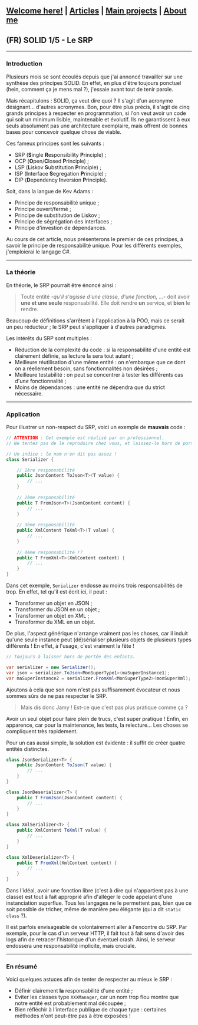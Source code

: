 ## [Welcome here!](https://vpenando.github.io) | [Articles](https://vpenando.github.io/articles.html) | [Main projects](https://vpenando.github.io/projects.html) | [About me](https://vpenando.github.io/about.html)

## (FR) SOLID 1/5 - Le SRP

---

### Introduction

Plusieurs mois se sont écoulés depuis que j'ai annoncé travailler sur une synthèse des principes SOLID.
En effet, en plus d'être toujours ponctuel (hein, comment ça je mens mal ?), j'essaie avant tout de tenir parole.

Mais récapitulons : SOLID, ça veut dire quoi ? Il s'agit d'un acronyme désignant... d'autres acronymes.
Bon, pour être plus précis, il s'agit de cinq grands principes à respecter en programmation, si l'on veut avoir un code qui soit un minimum lisible, maintenable et évolutif.
Ils ne garantissent à eux seuls absolument pas une architecture exemplaire, mais offrent de bonnes bases pour concevoir quelque chose de viable.

Ces fameux principes sont les suivants :
* SRP (**S**ingle **R**esponsibility **P**rinciple) ;
* OCP (**O**pen/**C**losed **P**rinciple) ;
* LSP (**L**iskov **S**ubstitution **P**rinciple) ;
* ISP (**I**nterface **S**egregation **P**rinciple) ;
* DIP (**D**ependency **I**nversion **P**rinciple).

Soit, dans la langue de Kev Adams :
* Principe de responsabilité unique ;
* Principe ouvert/fermé ;
* Principe de substitution de Liskov ;
* Principe de ségrégation des interfaces ;
* Principe d'investion de dépendances.

Au cours de cet article, nous présenterons le premier de ces principes, à savoir le principe de responsabilité unique.
Pour les différents exemples, j'emploierai le langage C#.

---

### La théorie

En théorie, le SRP pourrait être énoncé ainsi :
> Toute entité *-qu'il s'agisse d'une classe, d'une fonction, ...-* doit avoir **une et une seule** responsabilité. Elle doit rendre **un** service, et **bien** le rendre.

Beaucoup de définitions s'arrêtent à l'application à la POO, mais ce serait un peu réducteur ; le SRP peut s'appliquer à d'autres paradigmes.

Les intérêts du SRP sont multiples :
* Réduction de la complexité du code : si la responsabilité d'une entité est clairement définie, sa lecture la sera tout autant ;
* Meilleure réutilisation d'une même entité : on n'embarque que ce dont on a réellement besoin, sans fonctionnalités non désirées ;
* Meilleure testabilité : on peut se concentrer à tester les différents cas d'*une* fonctionnalité ;
* Moins de dépendances : une entité ne dépendra que du strict nécessaire.

--- 

### Application

Pour illustrer un non-respect du SRP, voici un exemple de **mauvais** code :
```cs
// ATTENTION : Cet exemple est réalisé par un professionnel.
// Ne tentez pas de le reproduire chez vous, et laissez-le hors de portée des enfants.

// Un indice : le nom n'en dit pas assez !
class Serializer {

    // 1ère responsabilité
    public JsonContent ToJson<T>(T value) {
        // ...
    }
    
    // 2ème responsabilité
    public T FromJson<T>(JsonContent content) {
        // ...
    }
    
    // 3ème responsabilité 
    public XmlContent ToXml<T>(T value) {
        // ...
    }
    
    // 4ème responsabilité !?
    public T FromXml<T>(XmlContent content) {
        // ...
    }
}
```
Dans cet exemple, `Serializer` endosse au moins trois responsabilités de trop.
En effet, tel qu'il est écrit ici, il peut :
* Transformer un objet en JSON ;
* Transformer du JSON en un objet ;
* Transformer un objet en XML ;
* Transformer du XML en un objet.

De plus, l'aspect générique n'arrange vraiment pas les choses, car il induit qu'une seule instance peut (dé)sérialiser plusieurs objets de plusieurs types différents !
En effet, à l'usage, c'est vraiment la fête !
```cs
// Toujours à laisser hors de portée des enfants.

var serializer = new Serializer();
var json = serializer.ToJson<MonSuperType1>(maSuperInstance1);
var maSuperInstance2 = serializer.FromXml<MonSuperType2>(monSuperXml);
```

Ajoutons à cela que son nom n'est pas suffisamment évocateur et nous sommes sûrs de ne pas respecter le SRP.

> Mais dis donc Jamy ! Est-ce que c'est pas plus pratique comme ça ?

Avoir un seul objet pour faire plein de trucs, c'est super pratique !
Enfin, en apparence, car pour la maintenance, les tests, la relecture... Les choses se compliquent très rapidement.

Pour un cas aussi simple, la solution est évidente : il suffit de créer quatre entités distinctes.
```cs
class JsonSerializer<T> {
    public JsonContent ToJson(T value) {
        // ...
    }
}

class JsonDeserializer<T> {
    public T FromJson(JsonContent content) {
        // ...
    }
}

class XmlSerializer<T> {
    public XmlContent ToXml(T value) {
        // ...
    }
}

class XmlDeserializer<T> {
    public T FromXml(XmlContent content) {
        // ...
    }
}
```
Dans l'idéal, avoir une fonction libre (c'est à dire qui n'appartient pas à une classe) est tout à fait approprié afin d'alléger le code appelant d'une instanciation superflue.
Tous les langages ne le permettent pas, bien que ce soit possible de tricher, même de manière peu élégante (qui a dit `static class` ?).

Il est parfois envisageable de volontairement aller à l'encontre du SRP.
Par exemple, pour le cas d'un serveur HTTP, il fait tout à fait sens d'avoir des logs afin de retracer l'historique d'un éventuel crash.
Ainsi, le serveur endossera une responsabilité implicite, mais cruciale.

---

### En résumé

Voici quelques astuces afin de tenter de respecter au mieux le SRP :
* Définir clairement **la** responsabilité d'une entité ;
* Eviter les classes type `XXXManager`, car un nom trop flou montre que notre entité est probablement mal découpée ;
* Bien réfléchir à l'interface publique de chaque type : certaines méthodes n'ont peut-être pas à être exposées !


